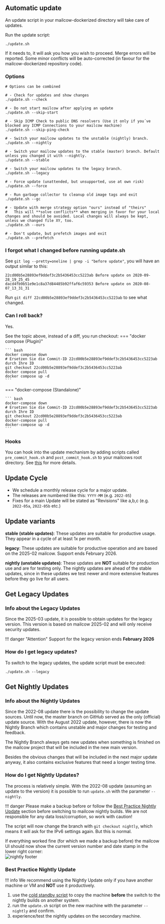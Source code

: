 ## Automatic update

An update script in your mailcow-dockerized directory will take care of updates.

Run the update script:
```
./update.sh
```

If it needs to, it will ask you how you wish to proceed.
Merge errors will be reported.
Some minor conflicts will be auto-corrected (in favour for the mailcow-dockerized repository code).

### Options

```
# Options can be combined

# - Check for updates and show changes
./update.sh --check

# - Do not start mailcow after applying an update
./update.sh --skip-start

# - Skip ICMP Check to public DNS resolvers (Use it only if you´ve blocked any ICMP Connections to your mailcow machine)
./update.sh --skip-ping-check

# - Switch your mailcow updates to the unstable (nightly) branch.
./update.sh --nightly

# - Switch your mailcow updates to the stable (master) branch. Default unless you changed it with --nightly.
./update.sh --stable

# - Switch your mailcow updates to the legacy branch.
./update.sh --legacy

# - Force update (unattended, but unsupported, use at own risk)
./update.sh --force

# - Run garbage collector to cleanup old image tags and exit
./update.sh --gc

# - Update with merge strategy option "ours" instead of "theirs"
#   This will **solve conflicts** when merging in favor for your local changes and should be avoided. Local changes will always be kept, unless we changed file XY, too.
./update.sh --ours

# - Don't update, but prefetch images and exit
./update.sh --prefetch
```

### I forgot what I changed before running update.sh

See `git log --pretty=oneline | grep -i "before update"`, you will have an output similar to this:

```
22cd00b5e28893ef9ddef3c2b5436453cc5223ab Before update on 2020-09-28_19_25_45
dacd4fb9b51e9e1c8a37d84485b92ffaf6c59353 Before update on 2020-08-07_13_31_31
```

Run `git diff 22cd00b5e28893ef9ddef3c2b5436453cc5223ab` to see what changed.

### Can I roll back?

Yes.

See the topic above, instead of a diff, you run checkout:
=== "docker compose (Plugin)"

    ``` bash
    docker compose down
    # Ersetzen Sie die Commit-ID 22cd00b5e28893ef9ddef3c2b5436453cc5223ab durch Ihre ID
    git checkout 22cd00b5e28893ef9ddef3c2b5436453cc5223ab
    docker compose pull
    docker compose up -d
    ```

=== "docker-compose (Standalone)"

    ``` bash
    docker-compose down
    # Ersetzen Sie die Commit-ID 22cd00b5e28893ef9ddef3c2b5436453cc5223ab durch Ihre ID
    git checkout 22cd00b5e28893ef9ddef3c2b5436453cc5223ab
    docker-compose pull
    docker-compose up -d
    ```

### Hooks

You can hook into the update mechanism by adding scripts called `pre_commit_hook.sh` and `post_commit_hook.sh` to your mailcows root directory. See [this](../manual-guides/u_e-update-hooks.md) for more details.

## Update Cycle

- We schedule a monthly release cycle for a major update.
- The releases are numbered like this: `YYYY-MM` (e.g. `2022-05`)
- Fixes for a main Update will be stated as "Revisions" like a,b,c (e.g. `2022-05a`, `2022-05b` etc.)

## Update variants

**stable (stable updates)**: These updates are suitable for productive usage. They appear in a cycle of at least 1x per month.

**legacy**: These updates are suitable for productive operation and are based on the 2025-02 mailcow. Support ends February 2026.

**nightly (unstable updates)**: These updates are **NOT** suitable for production use and are for testing only. The nightly updates are ahead of the stable updates, since in these updates we test newer and more extensive features before they go live for all users.

## Get Legacy Updates
### Info about the Legacy Updates
Since the 2025-03 update, it is possible to obtain updates for the legacy version. This version is based on mailcow 2025-02 and will only receive security updates.

!!! danger "Attention"
    Support for the legacy version ends **February 2026**

### How do I get legacy updates?
To switch to the legacy updates, the update script must be executed:
```
./update.sh --legacy
```

## Get Nightly Updates
### Info about the Nightly Updates
Since the 2022-08 update there is the possibility to change the update sources. Until now, the master branch on GitHub served as the only (official) update source. With the August 2022 update, however, there is now the Nightly Branch which contains unstable and major changes for testing and feedback.

The Nightly Branch always gets new updates when something is finished on the mailcow project that will be included in the new main version.

Besides the obvious changes that will be included in the next major update anyway, it also contains exclusive features that need a longer testing time.

### How do I get Nightly Updates?
The process is relatively simple. With the 2022-08 update (assuming an update to the version) it is possible to run `update.sh` with the parameter `--nightly`.

!!! danger
    Please make a backup before or follow the [Best Practice Nightly Update](#best-practice-nightly-update) section before switching to mailcow nightly builds. We are not responsible for any data loss/corruption, so work with caution!

The script will now change the branch with `git checkout nightly`, which means it will ask for the IPv6 settings again. But this is normal.

If everything worked fine (for which we made a backup before) the mailcow UI should now show the current version number and date stamp in the lower right corner:<br>
![nightly footer](../assets/images/i_u_m/nightly_footer.png)

### Best Practice Nightly Update
!!! info
    We recommend using the Nightly Update only if you have another machine or VM and **NOT** use it productively.

1. use the [cold standby script](../backup_restore/b_n_r-coldstandby.en.md) to copy the machine **before** the switch to the nightly builds on another system.
2. run the `update.sh` script on the new machine with the parameter `--nightly` and confirm.
3. experience/test the nightly updates on the secondary machine.
